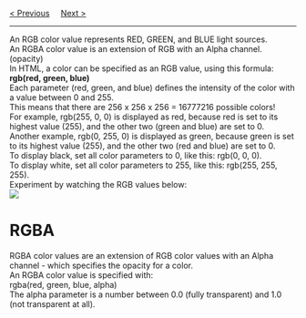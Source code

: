 <a href="/CSS/Color/Main.md">&lt; Previous</a>
&nbsp;&nbsp;&nbsp;
<a href="/CSS/Color/HEX.md">Next &gt;</a>
<hr>
An RGB color value represents RED, GREEN, and BLUE light sources.
<br>
An RGBA color value is an extension of RGB with an Alpha channel. (opacity)
<br>
In HTML, a color can be specified as an RGB value, using this formula:
<br>
<b>rgb(red, green, blue)</b>
<br>
Each parameter (red, green, and blue) defines the intensity of the color with a value between 0 and 255.
<br>
This means that there are 256 x 256 x 256 = 16777216 possible colors!
<br>
For example, rgb(255, 0, 0) is displayed as red, because red is set to its highest value (255), and the other two (green and blue) are set to 0.
<br>
Another example, rgb(0, 255, 0) is displayed as green, because green is set to its highest value (255), and the other two (red and blue) are set to 0.
<br>
To display black, set all color parameters to 0, like this: rgb(0, 0, 0).
<br>
To display white, set all color parameters to 255, like this: rgb(255, 255, 255).
<br>
Experiment by watching the RGB values below:
<br>
<img src="https://i.stack.imgur.com/poux8.gif">
<h1>RGBA</h1>
RGBA color values are an extension of RGB color values with an Alpha channel - which specifies the opacity for a color.
<br>
An RGBA color value is specified with:
<br>
rgba(red, green, blue, alpha)
<br>
The alpha parameter is a number between 0.0 (fully transparent) and 1.0 (not transparent at all).
